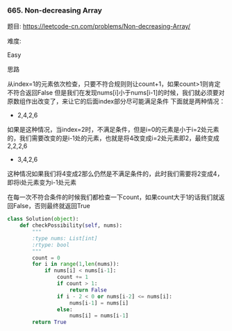 ### 665. Non-decreasing Array

题目:
<https://leetcode-cn.com/problems/Non-decreasing-Array/>


难度:

Easy


思路

从index=1的元素依次检查，只要不符合规则则让count+1，如果count>1则肯定不符合返回False
但是我们在发现nums[i]小于nums[i-1]的时候，我们就必须要对原数组作出改变了，来让它的后面index部分尽可能满足条件
下面就是两种情况：
- 2,4,2,6

如果是这种情况，当index=2时，不满足条件，但是i=0的元素是小于i=2处元素的，我们需要改变的是i-1处的元素，也就是将4改变成i=2处元素即2，最终变成2,2,2,6

- 3,4,2,6

这种情况如果我们将4变成2那么仍然是不满足条件的，此时我们需要将2变成4，即将i处元素变为i-1处元素

在每一次不符合条件的时候我们都检查一下count，如果count大于1的话我们就返回False，否则最终就返回True

```python
class Solution(object):
    def checkPossibility(self, nums):
        """
        :type nums: List[int]
        :rtype: bool
        """
        count = 0
        for i in range(1,len(nums)):
            if nums[i] < nums[i-1]:
                count += 1
                if count > 1:
                    return False
                if i - 2 < 0 or nums[i-2] <= nums[i]:
                    nums[i-1] = nums[i]
                else:
                    nums[i] = nums[i-1]
        return True
```




